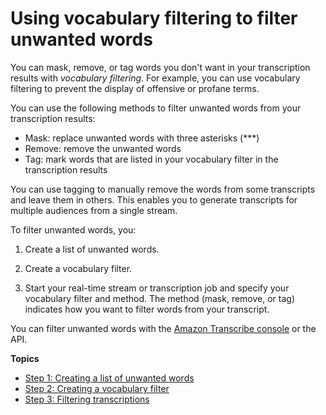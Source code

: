 # Using vocabulary filtering to filter unwanted words<a name="vocabulary-filtering"></a>

You can mask, remove, or tag words you don't want in your transcription results with *vocabulary filtering*\. For example, you can use vocabulary filtering to prevent the display of offensive or profane terms\.

You can use the following methods to filter unwanted words from your transcription results:
+ Mask: replace unwanted words with three asterisks \(\*\*\*\)
+ Remove: remove the unwanted words
+ Tag: mark words that are listed in your vocabulary filter in the transcription results

You can use tagging to manually remove the words from some transcripts and leave them in others\. This enables you to generate transcripts for multiple audiences from a single stream\.

To filter unwanted words, you:

1. Create a list of unwanted words\.

1. Create a vocabulary filter\.

1. Start your real\-time stream or transcription job and specify your vocabulary filter and method\. The method \(mask, remove, or tag\) indicates how you want to filter words from your transcript\.

You can filter unwanted words with the [Amazon Transcribe console](https://console.aws.amazon.com/transcribe/) or the API\. 

**Topics**
+ [Step 1: Creating a list of unwanted words](create-filter-file.md)
+ [Step 2: Creating a vocabulary filter](create-filter.md)
+ [Step 3: Filtering transcriptions](filter-transcriptions.md)